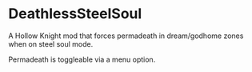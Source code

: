 # DeathlessSteelSoul

A Hollow Knight mod that forces permadeath in dream/godhome zones when on steel soul mode.

Permadeath is toggleable via a menu option.
